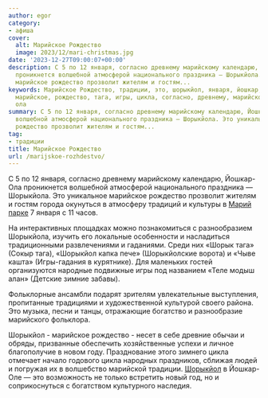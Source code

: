```yaml
---
author: egor
category:
- афиша
cover:
  alt: Марийское Рождество
  image: 2023/12/mari-christmas.jpg
date: '2023-12-27T09:00:07+00:00'
description: С 5 по 12 января, согласно древнему марийскому календарю, Йошкар-Ола
  проникнется волшебной атмосферой национального праздника — Шорыкйола. Это уникальное
  марийское рождество прозволит жителям и гостям...
keywords: Марийское Рождество, традиции, это, шорыкйол, января, йошкар, шорыкйола,
  марийское, рождество, тага, игры, цикла, согласно, древнему, марийскому, календарю,
  ола
summary: С 5 по 12 января, согласно древнему марийскому календарю, Йошкар-Ола проникнется
  волшебной атмосферой национального праздника — Шорыкйола. Это уникальное марийское
  рождество прозволит жителям и гостям...
tag:
- традиции
title: Марийское Рождество
url: /marijskoe-rozhdestvo/
---
```


С 5 по 12 января, согласно древнему марийскому календарю, Йошкар-Ола проникнется волшебной атмосферой национального праздника — Шорыкйола. Это уникальное марийское рождество прозволит жителям и гостям города окунуться в атмосферу традиций и культуры в [Марий парке](/mari-park/) 7 января с 11 часов.

На интерактивных площадках можно познакомиться с разнообразием Шорыкйола, изучить его локальные особенности и насладиться традиционными развлечениями и гаданиями. Среди них «Шорык тага» (Сокыр тага), «Шорыкйол капка пече» (Шорыкйолские ворота) и «Чыве кашта» (Игры\-гадания в курятнике). Для маленьких гостей организуются народные подвижные игры под названием «Теле модыш алан» (Детские зимние забавы).

Фольклорные ансамбли подарят зрителям увлекательные выступления, пропитанные традициями и художественной культурой своего района. Это музыка, песни и танцы, отражающие богатство и разнообразие марийского фольклора.

Шорыкйол \- марийское рождество \- несет в себе древние обычаи и обряды, призванные обеспечить хозяйственные успехи и личное благополучие в новом году. Празднование этого зимнего цикла отмечает начало годового цикла народных праздников, сближая людей и погружая их в волшебство марийской традиции. [Шорыкйол](/shorykjol/) в Йошкар-Оле — это возможность не только встретить новый год, но и соприкоснуться с богатством культурного наследия.